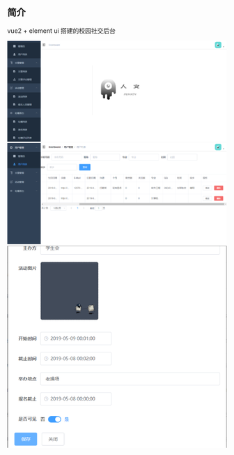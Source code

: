 ## 简介

vue2 + element ui 搭建的校园社交后台

![](https://github.com/amefan/renwen-admin/blob/master/image/admin1.png)
![](https://github.com/amefan/renwen-admin/blob/master/image/admin2.png)
![](https://github.com/amefan/renwen-admin/blob/master/image/admin3.png)

